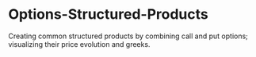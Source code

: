# Options-Structured-Products
Creating common structured products by combining call and put options; visualizing their price evolution and greeks.
